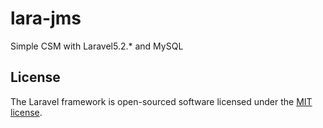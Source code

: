 # lara-jms
Simple CSM with Laravel5.2.* and MySQL

## License

The Laravel framework is open-sourced software licensed under the [MIT license](http://opensource.org/licenses/MIT).
